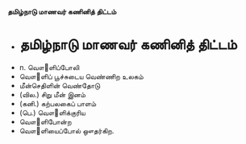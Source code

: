 **தமிழ்நாடு மாணவர் கணினித் திட்டம்**
- # தமிழ்நாடு மாணவர் கணினித் திட்டம்
- n. வௌ஢ளிப்போலி
- வௌ஢ளிப் பூச்சுடைய வெண்ணிற உலகம்
- மீன்செதிளின் வெண்தோடு
- (வில.) சிறு மீன் இனம்
- (கனி.) கற்பலகைப் பாளம்
- (பெ.) வௌ஢ளிக்குரிய
- வௌ஢ளிபோன்ற
- வௌ஢ளியைப்போல் ஔதர்கிற.

